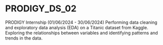 # PRODIGY_DS_02
PRODIGY Internship (01/06/2024 - 30/06/2024) Performing data cleaning and exploratory data analysis (EDA) on a Titanic dataset from Kaggle. Exploring the relationships between variables and identifying patterns and trends in the data.
